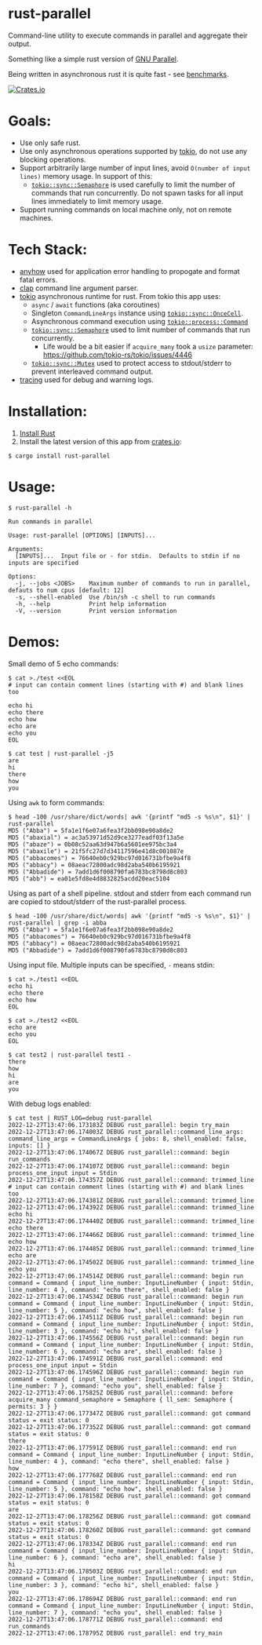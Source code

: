 # rust-parallel

Command-line utility to execute commands in parallel and aggregate their output.

Something like a simple rust version of [GNU Parallel](https://www.gnu.org/software/parallel/).

Being written in asynchronous rust it is quite fast - see [benchmarks](https://github.com/aaronriekenberg/rust-parallel/wiki/Benchmarks).

[![Crates.io][crates-badge]][crates-url]

[crates-badge]: https://img.shields.io/crates/v/rust-parallel.svg
[crates-url]: https://crates.io/crates/rust-parallel

# Goals:
* Use only safe rust.
* Use only asynchronous operations supported by [tokio](https://tokio.rs), do not use any blocking operations.
* Support arbitrarily large number of input lines, avoid `O(number of input lines)` memory usage.  In support of this:
  * [`tokio::sync::Semaphore`](https://docs.rs/tokio/latest/tokio/sync/struct.Semaphore.html) is used carefully to limit the number of commands that run concurrently.  Do not spawn tasks for all input lines immediately to limit memory usage.
* Support running commands on local machine only, not on remote machines.

# Tech Stack:
* [anyhow](https://github.com/dtolnay/anyhow) used for application error handling to propogate and format fatal errors.
* [clap](https://docs.rs/clap/latest/clap/) command line argument parser.
* [tokio](https://tokio.rs/) asynchronous runtime for rust.  From tokio this app uses:
  * `async` / `await` functions (aka coroutines)
  * Singleton `CommandLineArgs` instance using [`tokio::sync::OnceCell`](https://docs.rs/tokio/latest/tokio/sync/struct.OnceCell.html).
  * Asynchronous command execution using [`tokio::process::Command`](https://docs.rs/tokio/latest/tokio/process/struct.Command.html)
  * [`tokio::sync::Semaphore`](https://docs.rs/tokio/latest/tokio/sync/struct.Semaphore.html) used to limit number of commands that run concurrently.
     * Life would be a bit easier if `acquire_many` took a `usize` parameter: https://github.com/tokio-rs/tokio/issues/4446
  * [`tokio::sync::Mutex`](https://docs.rs/tokio/latest/tokio/sync/struct.Mutex.html) used to protect access to stdout/stderr to prevent interleaved command output.
* [tracing](https://docs.rs/tracing/latest/tracing/) used for debug and warning logs.

# Installation:
1. [Install Rust](https://www.rust-lang.org/learn/get-started)
2. Install the latest version of this app from [crates.io](https://crates.io/crates/rust-parallel):
```
$ cargo install rust-parallel   
```

# Usage:
```
$ rust-parallel -h

Run commands in parallel

Usage: rust-parallel [OPTIONS] [INPUTS]...

Arguments:
  [INPUTS]...  Input file or - for stdin.  Defaults to stdin if no inputs are specified

Options:
  -j, --jobs <JOBS>    Maximum number of commands to run in parallel, defauts to num cpus [default: 12]
  -s, --shell-enabled  Use /bin/sh -c shell to run commands
  -h, --help           Print help information
  -V, --version        Print version information
```

# Demos:

Small demo of 5 echo commands:

```
$ cat >./test <<EOL
# input can contain comment lines (starting with #) and blank lines too

echo hi
echo there
echo how
echo are
echo you
EOL

$ cat test | rust-parallel -j5
are
hi
there
how
you
```

Using `awk` to form commands:

```
$ head -100 /usr/share/dict/words| awk '{printf "md5 -s %s\n", $1}' | rust-parallel
MD5 ("Abba") = 5fa1e1f6e07a6fea3f2bb098e90a8de2
MD5 ("abaxial") = ac3a53971d52d9ce3277eadf03f13a5e
MD5 ("abaze") = 0b08c52aa63d947b6a5601ee975bc3a4
MD5 ("abaxile") = 21f5fc27d7d34117596e41d8c001087e
MD5 ("abbacomes") = 76640eb0c929bc97d016731bfbe9a4f8
MD5 ("abbacy") = 08aeac72800adc98d2aba540b6195921
MD5 ("Abbadide") = 7add1d6f008790fa6783bc8798d8c803
MD5 ("abb") = ea01e5fd8e4d8832825acdd20eac5104
```

Using as part of a shell pipeline.  stdout and stderr from each command run are copied to stdout/stderr of the rust-parallel process.

```
$ head -100 /usr/share/dict/words| awk '{printf "md5 -s %s\n", $1}' | rust-parallel | grep -i abba
MD5 ("Abba") = 5fa1e1f6e07a6fea3f2bb098e90a8de2
MD5 ("abbacomes") = 76640eb0c929bc97d016731bfbe9a4f8
MD5 ("abbacy") = 08aeac72800adc98d2aba540b6195921
MD5 ("Abbadide") = 7add1d6f008790fa6783bc8798d8c803
```

Using input file.  Multiple inputs can be specified, `-` means stdin:

```
$ cat >./test1 <<EOL
echo hi
echo there
echo how
EOL

$ cat >./test2 <<EOL
echo are
echo you
EOL

$ cat test2 | rust-parallel test1 -
there
how
hi
are
you

```

With debug logs enabled:

```
$ cat test | RUST_LOG=debug rust-parallel
2022-12-27T13:47:06.173183Z DEBUG rust_parallel: begin try_main
2022-12-27T13:47:06.174003Z DEBUG rust_parallel::command_line_args: command_line_args = CommandLineArgs { jobs: 8, shell_enabled: false, inputs: [] }
2022-12-27T13:47:06.174067Z DEBUG rust_parallel::command: begin run_commands
2022-12-27T13:47:06.174107Z DEBUG rust_parallel::command: begin process_one_input input = Stdin
2022-12-27T13:47:06.174357Z DEBUG rust_parallel::command: trimmed_line # input can contain comment lines (starting with #) and blank lines too
2022-12-27T13:47:06.174381Z DEBUG rust_parallel::command: trimmed_line
2022-12-27T13:47:06.174392Z DEBUG rust_parallel::command: trimmed_line echo hi
2022-12-27T13:47:06.174440Z DEBUG rust_parallel::command: trimmed_line echo there
2022-12-27T13:47:06.174466Z DEBUG rust_parallel::command: trimmed_line echo how
2022-12-27T13:47:06.174485Z DEBUG rust_parallel::command: trimmed_line echo are
2022-12-27T13:47:06.174502Z DEBUG rust_parallel::command: trimmed_line echo you
2022-12-27T13:47:06.174514Z DEBUG rust_parallel::command: begin run command = Command { input_line_number: InputLineNumber { input: Stdin, line_number: 4 }, command: "echo there", shell_enabled: false }
2022-12-27T13:47:06.174534Z DEBUG rust_parallel::command: begin run command = Command { input_line_number: InputLineNumber { input: Stdin, line_number: 5 }, command: "echo how", shell_enabled: false }
2022-12-27T13:47:06.174511Z DEBUG rust_parallel::command: begin run command = Command { input_line_number: InputLineNumber { input: Stdin, line_number: 3 }, command: "echo hi", shell_enabled: false }
2022-12-27T13:47:06.174556Z DEBUG rust_parallel::command: begin run command = Command { input_line_number: InputLineNumber { input: Stdin, line_number: 6 }, command: "echo are", shell_enabled: false }
2022-12-27T13:47:06.174591Z DEBUG rust_parallel::command: end process_one_input input = Stdin
2022-12-27T13:47:06.174596Z DEBUG rust_parallel::command: begin run command = Command { input_line_number: InputLineNumber { input: Stdin, line_number: 7 }, command: "echo you", shell_enabled: false }
2022-12-27T13:47:06.175825Z DEBUG rust_parallel::command: before acquire_many command_semaphore = Semaphore { ll_sem: Semaphore { permits: 3 } }
2022-12-27T13:47:06.177347Z DEBUG rust_parallel::command: got command status = exit status: 0
2022-12-27T13:47:06.177352Z DEBUG rust_parallel::command: got command status = exit status: 0
there
2022-12-27T13:47:06.177591Z DEBUG rust_parallel::command: end run command = Command { input_line_number: InputLineNumber { input: Stdin, line_number: 4 }, command: "echo there", shell_enabled: false }
how
2022-12-27T13:47:06.177768Z DEBUG rust_parallel::command: end run command = Command { input_line_number: InputLineNumber { input: Stdin, line_number: 5 }, command: "echo how", shell_enabled: false }
2022-12-27T13:47:06.178158Z DEBUG rust_parallel::command: got command status = exit status: 0
are
2022-12-27T13:47:06.178256Z DEBUG rust_parallel::command: got command status = exit status: 0
2022-12-27T13:47:06.178260Z DEBUG rust_parallel::command: got command status = exit status: 0
2022-12-27T13:47:06.178334Z DEBUG rust_parallel::command: end run command = Command { input_line_number: InputLineNumber { input: Stdin, line_number: 6 }, command: "echo are", shell_enabled: false }
hi
2022-12-27T13:47:06.178503Z DEBUG rust_parallel::command: end run command = Command { input_line_number: InputLineNumber { input: Stdin, line_number: 3 }, command: "echo hi", shell_enabled: false }
you
2022-12-27T13:47:06.178694Z DEBUG rust_parallel::command: end run command = Command { input_line_number: InputLineNumber { input: Stdin, line_number: 7 }, command: "echo you", shell_enabled: false }
2022-12-27T13:47:06.178771Z DEBUG rust_parallel::command: end run_commands
2022-12-27T13:47:06.178795Z DEBUG rust_parallel: end try_main
```
